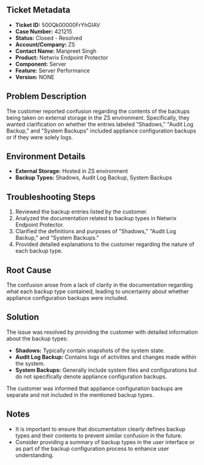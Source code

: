 ## Ticket Metadata
- **Ticket ID:** 500Qk00000FrYhGIAV
- **Case Number:** 421215
- **Status:** Closed - Resolved
- **Account/Company:** ZS
- **Contact Name:** Manpreet Singh
- **Product:** Netwrix Endpoint Protector
- **Component:** Server
- **Feature:** Server Performance
- **Version:** NONE

## Problem Description
The customer reported confusion regarding the contents of the backups being taken on external storage in the ZS environment. Specifically, they wanted clarification on whether the entries labeled "Shadows," "Audit Log Backup," and "System Backups" included appliance configuration backups or if they were solely logs.

## Environment Details
- **External Storage:** Hosted in ZS environment
- **Backup Types:** Shadows, Audit Log Backup, System Backups

## Troubleshooting Steps
1. Reviewed the backup entries listed by the customer.
2. Analyzed the documentation related to backup types in Netwrix Endpoint Protector.
3. Clarified the definitions and purposes of "Shadows," "Audit Log Backup," and "System Backups."
4. Provided detailed explanations to the customer regarding the nature of each backup type.

## Root Cause
The confusion arose from a lack of clarity in the documentation regarding what each backup type contained, leading to uncertainty about whether appliance configuration backups were included.

## Solution
The issue was resolved by providing the customer with detailed information about the backup types:
- **Shadows:** Typically contain snapshots of the system state.
- **Audit Log Backup:** Contains logs of activities and changes made within the system.
- **System Backups:** Generally include system files and configurations but do not specifically denote appliance configuration backups.

The customer was informed that appliance configuration backups are separate and not included in the mentioned backup types.

## Notes
- It is important to ensure that documentation clearly defines backup types and their contents to prevent similar confusion in the future.
- Consider providing a summary of backup types in the user interface or as part of the backup configuration process to enhance user understanding.